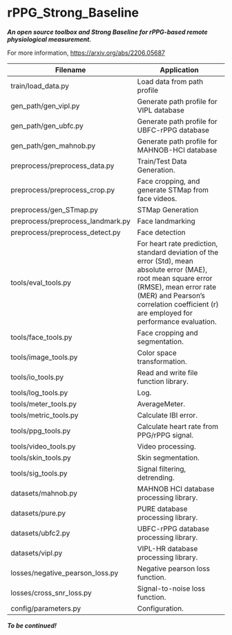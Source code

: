 # rPPG_Strong_Baseline
***An open source toolbox and Strong Baseline for rPPG-based remote physiological measurement.***

For more information, https://arxiv.org/abs/2206.05687

|  Filename   | Application  |
|  ----  | ----  |
| train/load_data.py | Load data from path profile |
| gen_path/gen_vipl.py | Generate path profile for VIPL database |
| gen_path/gen_ubfc.py | Generate path profile for UBFC-rPPG database |
| gen_path/gen_mahnob.py | Generate path profile for MAHNOB-HCI database |
| preprocess/preprocess_data.py  | Train/Test Data Generation. |
| preprocess/preprocess_crop.py | Face cropping, and generate STMap from face videos. |
| preprocess/gen_STmap.py | STMap Generation |
| preprocess/preprocess_landmark.py | Face landmarking |
| preprocess/preprocess_detect.py   | Face detection |
| tools/eval_tools.py  | For heart rate prediction, standard deviation of the error (Std), mean absolute error (MAE), root mean square error (RMSE), mean error rate (MER) and Pearson’s correlation coefficient (r) are employed for performance evaluation. |
| tools/face_tools.py  | Face cropping and segmentation. |
| tools/image_tools.py | Color space transformation. |
| tools/io_tools.py    | Read and write file function library. |
| tools/log_tools.py   | Log. |
| tools/meter_tools.py | AverageMeter. |
| tools/metric_tools.py | Calculate IBI error. |
| tools/ppg_tools.py | Calculate heart rate from PPG/rPPG signal. |
| tools/video_tools.py | Video processing. |
| tools/skin_tools.py | Skin segmentation. |
| tools/sig_tools.py  | Signal filtering, detrending. |
| datasets/mahnob.py | MAHNOB HCI database processing library. |
| datasets/pure.py   | PURE database processing library. |
| datasets/ubfc2.py  | UBFC-rPPG database processing library. |
| datasets/vipl.py   | VIPL-HR database processing library. |
| losses/negative_pearson_loss.py | Negative pearson loss function. |
| losses/cross_snr_loss.py | Signal-to-noise loss function. |
| config/parameters.py | Configuration. |

***To be continued!***
